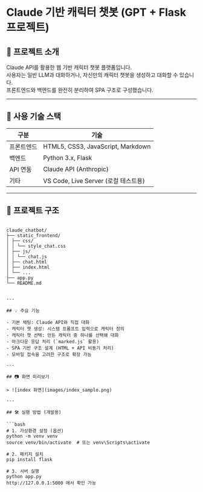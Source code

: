 # Claude 기반 캐릭터 챗봇 (GPT + Flask 프로젝트)

## 📌 프로젝트 소개
Claude API를 활용한 웹 기반 캐릭터 챗봇 플랫폼입니다.  
사용자는 일반 LLM과 대화하거나, 자신만의 캐릭터 챗봇을 생성하고 대화할 수 있습니다.  
프론트엔드와 백엔드를 완전히 분리하여 SPA 구조로 구성했습니다.

---

## 🧰 사용 기술 스택

| 구분 | 기술 |
|------|------|
| 프론트엔드 | HTML5, CSS3, JavaScript, Markdown |
| 백엔드 | Python 3.x, Flask |
| API 연동 | Claude API (Anthropic) |
| 기타 | VS Code, Live Server (로컬 테스트용) |

---

## 📂 프로젝트 구조

```plaintexr

claude_chatbot/
├── static_frontend/
│ ├── css/
│ │ └── style_chat.css
│ ├── js/
│ │ └── chat.js
│ ├── chat.html
│ ├── index.html
│ └── ...
├── app.py
└── README.md


---

## 💡 주요 기능

- 기본 채팅: Claude API와 직접 대화
- 캐릭터 챗 생성: 시스템 프롬프트 입력으로 캐릭터 정의
- 캐릭터 챗 선택: 만든 캐릭터 중 하나를 선택해 대화
- 마크다운 응답 처리 (`marked.js` 활용)
- SPA 기반 구조 설계 (HTML + API 비동기 처리)
- 모바일 접속을 고려한 구조로 확장 가능

---

## 📷 화면 미리보기

> ![index 화면](images/index_sample.png)

---

## 🛠 실행 방법 (개발용)

```bash
# 1. 가상환경 설정 (옵션)
python -m venv venv
source venv/bin/activate  # 또는 venv\Scripts\activate

# 2. 패키지 설치
pip install flask

# 3. 서버 실행
python app.py
http://127.0.0.1:5000 에서 확인 가능